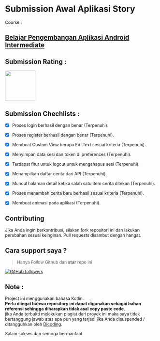 # Submission Awal Aplikasi Story

Course : 
## [Belajar Pengembangan Aplikasi Android Intermediate](https://www.dicoding.com/academies/352)

## Submission Rating : 
<img width="100" src="https://dicoding-web-img.sgp1.cdn.digitaloceanspaces.com/original/submission-rating-badge/rating-default-4.png">


## Submission Chechlists : 

  - [x]  Proses login berhasil dengan benar (Terpenuhi).
   
  - [x]  Proses register berhasil dengan benar (Terpenuhi).
  
  - [x]  Membuat Custom View berupa EditText sesuai kriteria (Terpenuhi).
   
  - [x]  Menyimpan data sesi dan token di preferences (Terpenuhi).
  
  - [x]  Terdapat fitur untuk logout untuk mengahapus sesi (Terpenuhi).
    
  - [x]  Menampilkan daftar cerita dari API (Terpenuhi).
  
  - [x]  Muncul halaman detail ketika salah satu item cerita ditekan (Terpenuhi).
   
  - [x]  Proses menambah cerita baru berhasil sesuai kriteria (Terpenuhi).
   
  - [x]  Membuat animasi pada aplikasi (Terpenuhi).

## Contributing 

Jika Anda ingin berkontribusi, silakan fork repositori ini dan lakukan perubahan sesuai keinginan. 
Pull requests disambut dengan hangat.

## Cara support saya ?
> Hanya Follow Github dan **star** repo ini

<a href="https://github.com/sinyotok" target="blank">![GitHub followers](https://img.shields.io/github/followers/sinyotok?style=social)</a>

## Note :

Project ini menggunakan bahasa Kotlin. 
<br>
**Perlu diingat bahwa repository ini dapat digunakan sebagai bahan referensi sehingga diharapkan tidak asal copy paste code**.
<br>
jika Anda terbukti melakukan plagiat dari proyek ini maka saya tidak bertanggung jawab atas apa pun yang terjadi jika Anda disuspended / ditangguhkan oleh <a href="https://www.dicoding.com">Dicoding</a>.

Salam sukses dan semoga bermanfaat.

